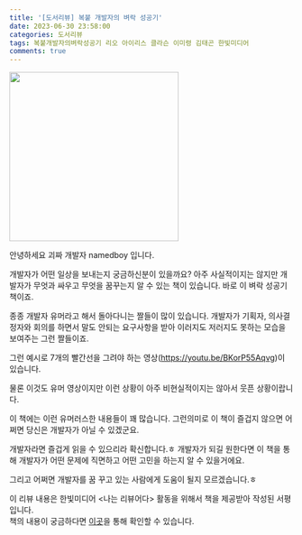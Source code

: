 ```yaml
---
title: '[도서리뷰] 복붙 개발자의 벼락 성공기'
date: 2023-06-30 23:58:00
categories: 도서리뷰
tags: 복붙개발자의벼락성공기 리오 아이리스 클라슨 이미령 김태곤 한빛미디어
comments: true
---
```


<img src='https://firebasestorage.googleapis.com/v0/b/github-blog-39e5f.appspot.com/o/developer_success.png?alt=media&token=e39cbe35-c374-417e-8014-3aae6bad7105' width='300px'/>

안녕하세요 괴짜 개발자 namedboy 입니다.

개발자가 어떤 일상을 보내는지 궁금하신분이 있을까요?
아주 사실적이지는 않지만 개발자가 무엇과 싸우고 무엇을 꿈꾸는지 알 수 있는 책이 있습니다.
바로 이 벼락 성공기 책이죠.

종종 개발자 유머라고 해서 돌아다니는 짤들이 많이 있습니다.
개발자가 기획자, 의사결정자와 회의를 하면서 말도 안되는 요구사항을 받아 이러지도 저러지도 못하는 모습을 보여주는 그런 짤들이죠.

그런 예시로 7개의 빨간선을 그려야 하는 영상(https://youtu.be/BKorP55Aqvg)이 있습니다.

물론 이것도 유머 영상이지만 이런 상황이 아주 비현실적이지는 않아서 웃픈 상황이랍니다.

이 책에는 이런 유머러스한 내용들이 꽤 많습니다. 
그런의미로 이 책이 즐겁지 않으면 어쩌면 당신은 개발자가 아닐 수 있겠군요.

개발자라면 즐겁게 읽을 수 있으리라 확신합니다.ㅎ
개발자가 되길 원한다면 이 책을 통해 개발자가 어떤 문제에 직면하고 어떤 고민을 하는지 알 수 있을거에요.

그리고 어쩌면 개발자를 꿈 꾸고 있는 사람에게 도움이 될지 모르겠습니다.ㅎ

이 리뷰 내용은 한빛미디어 &lt;나는 리뷰어다&gt; 활동을 위해서 책을 제공받아 작성된 서평입니다.  
책의 내용이 궁금하다면 [이곳](https://www.hanbit.co.kr/store/books/look.php?p_code=B6457133957)을 통해 확인할 수 있습니다.
